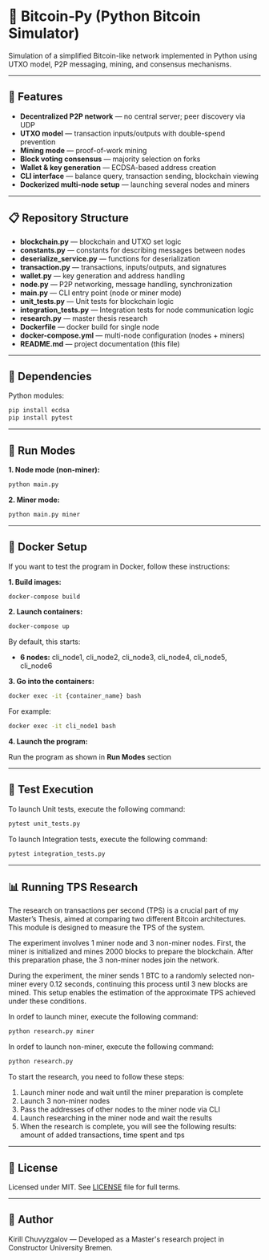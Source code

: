 # 🧱 Bitcoin‑Py (Python Bitcoin Simulator)

Simulation of a simplified Bitcoin-like network implemented in Python using UTXO model, P2P messaging, mining, and consensus mechanisms.

---

## 🚀 Features

- **Decentralized P2P network** — no central server; peer discovery via UDP
- **UTXO model** — transaction inputs/outputs with double-spend prevention
- **Mining mode** — proof-of-work mining
- **Block voting consensus** — majority selection on forks
- **Wallet & key generation** — ECDSA-based address creation
- **CLI interface** — balance query, transaction sending, blockchain viewing
- **Dockerized multi-node setup** — launching several nodes and miners

---

## 📋 Repository Structure

- **blockchain.py** — blockchain and UTXO set logic  
- **constants.py** — constants for describing messages between nodes  
- **deserialize_service.py** — functions for deserialization  
- **transaction.py** — transactions, inputs/outputs, and signatures 
- **wallet.py** — key generation and address handling  
- **node.py** — P2P networking, message handling, synchronization  
- **main.py** — CLI entry point (node or miner mode)
- **unit_tests.py** — Unit tests for blockchain logic
- **integration_tests.py** — Integration tests for node communication logic
- **research.py** — master thesis research
- **Dockerfile** — docker build for single node  
- **docker-compose.yml** — multi-node configuration (nodes + miners)  
- **README.md** — project documentation (this file)  


---

## 🧩 Dependencies

Python modules:

```bash
pip install ecdsa
pip install pytest
```


---

## 🚀 Run Modes

**1. Node mode (non-miner):**

```bash
python main.py
```

**2. Miner mode:**

```bash
python main.py miner
```


---

## 🐳 Docker Setup

If you want to test the program in Docker, follow these instructions:  

**1. Build images:**

```bash
docker-compose build
```

**2. Launch containers:**

```bash
docker-compose up
```

By default, this starts:

- **6 nodes:** cli_node1, cli_node2, cli_node3, cli_node4, cli_node5, cli_node6

**3. Go into the containers:**

```bash
docker exec -it {container_name} bash
```

For example:

```bash
docker exec -it cli_node1 bash
```

**4. Launch the program:**

Run the program as shown in **Run Modes** section


---

## 🧪 Test Execution 

To launch Unit tests, execute the following command:


```bash
pytest unit_tests.py
```

To launch Integration tests, execute the following command:


```bash
pytest integration_tests.py
```


---

## 📊 Running TPS Research

The research on transactions per second (TPS) is a crucial part of my Master’s Thesis, aimed at comparing two different Bitcoin architectures. This module is designed to measure the TPS of the system.  

The experiment involves 1 miner node and 3 non-miner nodes. First, the miner is initialized and mines 2000 blocks to prepare the blockchain. After this preparation phase, the 3 non-miner nodes join the network.  

During the experiment, the miner sends 1 BTC to a randomly selected non-miner every 0.12 seconds, continuing this process until 3 new blocks are mined. This setup enables the estimation of the approximate TPS achieved under these conditions.  

In ordef to launch miner, execute the following command:

```bash
python research.py miner
```

In ordef to launch non-miner, execute the following command:

```bash
python research.py
```

To start the research, you need to follow these steps:  

1. Launch miner node and wait until the miner preparation is complete  
2. Launch 3 non-miner nodes  
3. Pass the addresses of other nodes to the miner node via CLI  
4. Launch researching in the miner node and wait the results  
5. When the research is complete, you will see the following results: amount of added transactions, time spent and tps


---

## 📄 License

Licensed under MIT. See [LICENSE](./LICENSE) file for full terms.


---

## 🤝 Author

Kirill Chuvyzgalov — Developed as a Master's research project in Constructor University Bremen.
